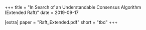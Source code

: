 +++
title = "In Search of an Understandable Consensus Algorithm (Extended Raft)"
date = 2019-09-17

[extra]
paper = "Raft_Extended.pdf"
short = "tbd"
+++

